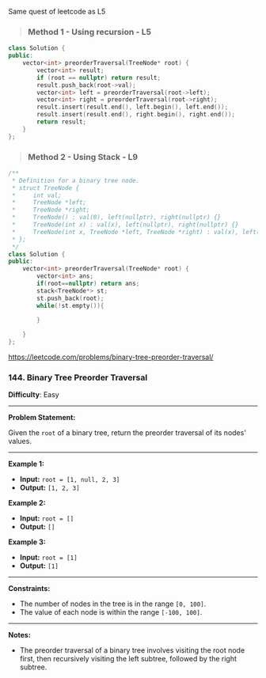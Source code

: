 Same quest of leetcode as L5 

> ### Method 1 - Using recursion - L5
```c++
class Solution {
public:
    vector<int> preorderTraversal(TreeNode* root) {
        vector<int> result;
        if (root == nullptr) return result;
        result.push_back(root->val);
        vector<int> left = preorderTraversal(root->left);
        vector<int> right = preorderTraversal(root->right); 
        result.insert(result.end(), left.begin(), left.end());
        result.insert(result.end(), right.begin(), right.end());
        return result;
    }
};
```
> ### Method 2 - Using Stack - L9
```c++
/**
 * Definition for a binary tree node.
 * struct TreeNode {
 *     int val;
 *     TreeNode *left;
 *     TreeNode *right;
 *     TreeNode() : val(0), left(nullptr), right(nullptr) {}
 *     TreeNode(int x) : val(x), left(nullptr), right(nullptr) {}
 *     TreeNode(int x, TreeNode *left, TreeNode *right) : val(x), left(left), right(right) {}
 * };
 */
class Solution {
public:
    vector<int> preorderTraversal(TreeNode* root) {
        vector<int> ans;
        if(root==nullptr) return ans;
        stack<TreeNode*> st;
        st.push_back(root);
        while(!st.empty()){
            
        }

    }
};
```

https://leetcode.com/problems/binary-tree-preorder-traversal/

### 144. Binary Tree Preorder Traversal

**Difficulty**: Easy

---

**Problem Statement:**

Given the `root` of a binary tree, return the preorder traversal of its nodes' values.

---

**Example 1:**

- **Input:** `root = [1, null, 2, 3]`
- **Output:** `[1, 2, 3]`

**Example 2:**

- **Input:** `root = []`
- **Output:** `[]`

**Example 3:**

- **Input:** `root = [1]`
- **Output:** `[1]`

---

**Constraints:**

- The number of nodes in the tree is in the range `[0, 100]`.
- The value of each node is within the range `[-100, 100]`.

---

**Notes:**

- The preorder traversal of a binary tree involves visiting the root node first, then recursively visiting the left subtree, followed by the right subtree.